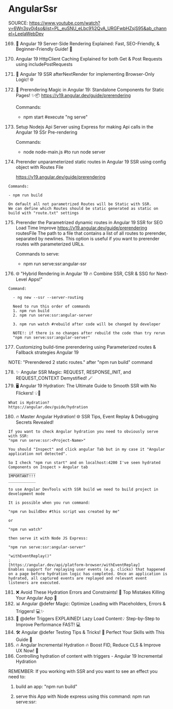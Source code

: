 # AngularSsr

SOURCE: https://www.youtube.com/watch?v=6Wn3sy0j4so&list=PL_euSNU_eLbc91j2QvA_URGFwbHZsjS95&ab_channel=LeelaWebDev

169. 🌟 Angular 19 Server-Side Rendering Explained: Fast, SEO-Friendly, & Beginner-Friendly Guide! 🚀
170. Angular 19 HttpClient Caching Explained for both Get & Post Requests using includePostRequests
171. 🚀 Angular 19 SSR afterNextRender for implementing Browser-Only Logic! 🌐
172. 🎯 Prerendering Magic in Angular 19: Standalone Components for Static Pages! ✨📦
     https://v19.angular.dev/guide/prerendering

     Commands:

     - npm start #execute "ng serve"

173. Setup Nodejs Api Server using Express for making Api calls in the Angular 19 SSr Pre-rendering

     Commands:

     - node node-main.js #to run node server

174. Prerender unparameterized static routes in Angular 19 SSR using config object with Routes File

     https://v19.angular.dev/guide/prerendering


    Commands:

    - npm run build

    On default all not parametrized Routes will be Static with SSR.
    We can define which Routes should be static generated as static on build with "route.txt" settings

175. Prerender the Parametrized dynamic routes in Angular 19 SSR for SEO Load Time Improve
     https://v19.angular.dev/guide/prerendering
     routesFile The path to a file that contains a list of all routes to prerender, separated by newlines. This option is useful if you want to prerender routes with parameterized URLs.

     Commands to serve:

     - npm run serve:ssr:angular-ssr

176. 🌐 "Hybrid Rendering in Angular 19 🔥 Combine SSR, CSR & SSG for Next-Level Apps!"


    Command:

      - ng new --ssr --server-routing

      Need to run this order of commands
      1. npm run build
      2. npm run serve:ssr:angular-server

      3. npm run watch #rebuild after code will be changed by developer

      NOTE!: if there is no changes after rebuild the code than try rerun
      "npm run serve:ssr:angular-server"

177. Customizing build-time prerendering using Parameterized routes & Fallback strategies Angular 19

NOTE: "Prerendered 2 static routes." after "npm run build" command

178. ✨ Angular SSR Magic: REQUEST, RESPONSE_INIT, and REQUEST_CONTEXT Demystified! 🪄
179. 🖥️ Angular 19 Hydration: The Ultimate Guide to Smooth SSR with No Flickers! 💡🚀


    What is Hydration?
    https://angular.dev/guide/hydration

180. 🔥 Master Angular Hydration! 🌐 SSR Tips, Event Replay & Debugging Secrets Revealed!


    If you want to check Angular hydration you need to obviously serve with SSR:
    "npm run serve:ssr:<Project-Name>"

    You should "Inspect" and click angular Tab but in my case it "Angular application not detected".

    So I check "npm run start" and on localhost:4200 I've seen hydrated Components on Inspect > Angular tab
    ____________
    IMPORTANT!!!
    ____________

    to use Angular DevTools with SSR build we need to build project in
    development mode

    It is possible when you run command:

    "npm run buildDev #this script was created by me"

    or

    "npm run watch"

    then serve it with Node JS Express:

    "npm run serve:ssr:angular-server"

    "withEventReplay()"
    :
    [https://angular.dev/api/platform-browser/withEventReplay]
    Enables support for replaying user events (e.g. clicks) that happened on a page before hydration logic has completed. Once an application is hydrated, all captured events are replayed and relevant event listeners are executed.

181. ❌ Avoid These Hydration Errors and Constraints! 🛑 Top Mistakes Killing Your Angular App 🚨
182. 📊 Angular @defer Magic: Optimize Loading with Placeholders, Errors & Triggers! 💻✨
183. 🎯 @defer Triggers EXPLAINED! Lazy Load Content💡 Step-by-Step to Improve Performance FAST! 💻
184. 🛠️ Angular @defer Testing Tips & Tricks! 🎯 Perfect Your Skills with This Guide 🚀
185. 🔥 Angular Incremental Hydration 🔥 Boost FID, Reduce CLS & Improve UX Now! 🚀
186. Controlling hydration of content with triggers - Angular 19 Incremental Hydration

REMEMBER:
If you working with SSR and you want to see an effect you need to:

1. build an app:
   "npm run build"

2. serve this App with Node express using this command:
   npm run serve:ssr:<PROJECT-NAME>
